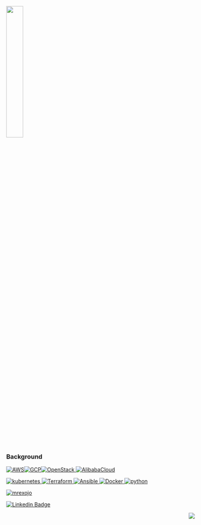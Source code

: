 <a href="https://mrexojo.com"><img src="https://raw.githubusercontent.com/mrexojo/website/main/mrexojo-b-w.png" width="30%" height="30%"></a>



### Background

<p align="left"><a href="https://aws.amazon.com" target="_blank"><img src="https://www.vectorlogo.zone/logos/amazon_aws/amazon_aws-ar21.svg" alt="AWS" /><a href="console.cloud.google.com" target="_blank"><img src="https://www.vectorlogo.zone/logos/google_cloud/google_cloud-ar21.svg" alt="GCP" /><a href="openstack.org" target="_blank"><img src="https://www.vectorlogo.zone/logos/openstack/openstack-ar21.svg" alt="OpenStack" /> <a href="https://alibabacloud.com" target="_blank"><img src="https://www.vectorlogo.zone/logos/alibabacloud/alibabacloud-ar21.svg" alt="AlibabaCloud" /> 

![kubernetes](https://img.shields.io/badge/kubernetes-326CE5?logo=kubernetes&logoColor=white&style=for-the-badge)
![Terraform](https://img.shields.io/badge/terraform-7B42BC?logo=terraform&logoColor=white&style=for-the-badge)
![Ansible](https://img.shields.io/badge/ansible-CD2602?logo=ansible&logoColor=black&style=for-the-badge)
 ![Docker](https://img.shields.io/badge/docker-2496ED?logo=docker&logoColor=white&style=for-the-badge)
![python](https://img.shields.io/badge/python-3776AB?logo=python&logoColor=white&style=for-the-badge)
 
 
<a href="https://twitter.com/mrexojo" target="blank"><img src="https://img.shields.io/twitter/follow/mrexojo?logo=twitter&style=for-the-badge" alt="mrexojo" /></a> </span>
 

[![Linkedin Badge](https://img.shields.io/badge/-LinkedIn-blue?style=for-the-badge&logo=Linkedin&logoColor=white&link=https://www.linkedin.com/in/mrexojo/)](https://www.linkedin.com/in/mrexojo/)

<div align="right">
 
![](https://visitor-badge.glitch.me/badge?page_id=mrexojo)
</div>
